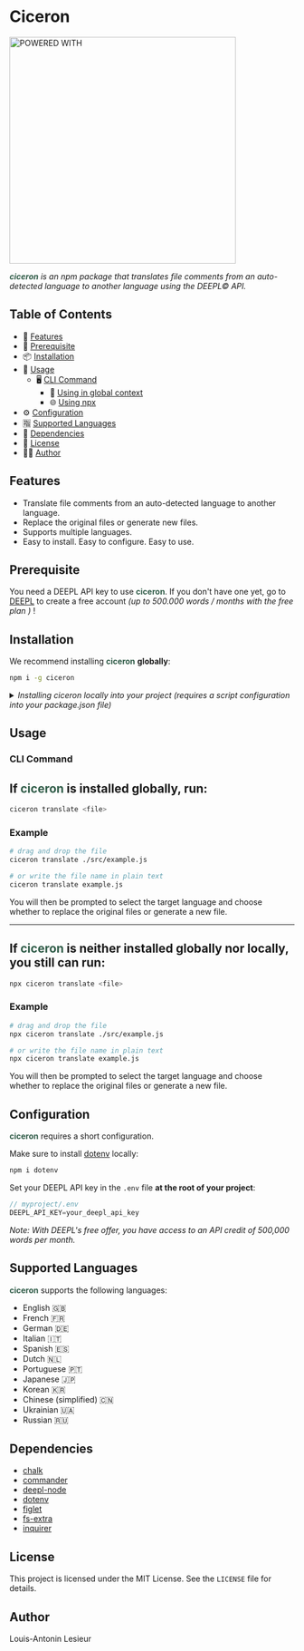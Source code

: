 # Ciceron

<img src="https://i.imgur.com/WUDnQ3Q.png" alt="POWERED WITH " width="400"/>

*<span style="color: #305c48">**ciceron**</span> is an npm package that translates file comments from an auto-detected language to another language using the DEEPL© API.*

## Table of Contents

- 🌟 [Features](#features)
- 📌 [Prerequisite](#prerequisite)
- 📦 [Installation](#installation)
- 📖 [Usage](#usage)
  - 🖥️ [CLI Command](#cli-command)
    - 💾 [Using in global context](#if-ciceron-is-installed-globally-run)
    - 🌐 [Using npx](#if-ciceron-is-neither-installed-globally-nor-locally-you-still-can-run)
- ⚙️ [Configuration](#configuration)
- 🈯 [Supported Languages](#supported-languages)
- 🧩 [Dependencies](#dependencies)
- 📄 [License](#license)
- ✍🏻 [Author](#author)

## Features

- Translate file comments from an auto-detected language to another language.
- Replace the original files or generate new files.
- Supports multiple languages.
- Easy to install. Easy to configure. Easy to use.

## Prerequisite

You need a DEEPL API key to use <span style="color: #305c48">**ciceron**</span>. If you don't have one yet, go to [DEEPL](https://www.deepl.com/en/products/api) to create a free account *(up to 500.000 words / months with the free plan )* !

## Installation

We recommend installing <span style="color: #305c48">**ciceron**</span> **globally**:

```bash
npm i -g ciceron
```

<details>
  <summary style="font-style: italic">Installing ciceron locally into your project (requires a script configuration into your package.json file)</summary>
<br>

  If you prefer to install <span style="color: #305c48">**ciceron**</span> locally, we recommend adding it to your project **dev dependencies**:

  ```bash
  npm i ciceron --save-dev
  ```

  Then, add a new script in your `package.json`:

  ```json
  "scripts": {
    "translate": "ciceron translate"
  }
  ```

  Finally, run the following command in your terminal:

  ```bash
  npm run translate <file>
  ```

  You will then be prompted to select the target language and choose whether to replace the original files or generate a new file.

</details>

## Usage

### CLI Command

## If <span style="color: #305c48">**ciceron**</span> is installed globally, run:

```bash
ciceron translate <file>
```

### Example

```bash
# drag and drop the file
ciceron translate ./src/example.js

# or write the file name in plain text
ciceron translate example.js
```

You will then be prompted to select the target language and choose whether to replace the original files or generate a new file.

---


## If <span style="color: #305c48">**ciceron**</span> is neither installed globally nor locally, you still can run:

```bash
npx ciceron translate <file>
```

### Example

```bash
# drag and drop the file
npx ciceron translate ./src/example.js

# or write the file name in plain text
npx ciceron translate example.js
```

You will then be prompted to select the target language and choose whether to replace the original files or generate a new file.

## Configuration

<span style="color: #305c48">**ciceron**</span> requires a short configuration.

Make sure to install [dotenv](https://www.npmjs.com/package/dotenv) locally:

```bash
npm i dotenv
```

Set your DEEPL API key in the `.env` file **at the root of your project**:

```js
// myproject/.env
DEEPL_API_KEY=your_deepl_api_key
```

*Note: With DEEPL's free offer, you have access to an API credit of 500,000 words per month.*

## Supported Languages

<span style="color: #305c48">**ciceron**</span> supports the following languages:
  - English 🇬🇧
  - French 🇫🇷
  - German 🇩🇪
  - Italian 🇮🇹
  - Spanish 🇪🇸
  - Dutch 🇳🇱
  - Portuguese 🇵🇹
  - Japanese 🇯🇵
  - Korean 🇰🇷
  - Chinese (simplified) 🇨🇳
  - Ukrainian 🇺🇦
  - Russian 🇷🇺

## Dependencies

- [chalk](https://www.npmjs.com/package/chalk)
- [commander](https://www.npmjs.com/package/commander)
- [deepl-node](https://www.npmjs.com/package/deepl-node)
- [dotenv](https://www.npmjs.com/package/dotenv)
- [figlet](https://www.npmjs.com/package/figlet)
- [fs-extra](https://www.npmjs.com/package/fs-extra)
- [inquirer](https://www.npmjs.com/package/inquirer)

## License

This project is licensed under the MIT License. See the `LICENSE` file for details.

## Author

Louis-Antonin Lesieur
